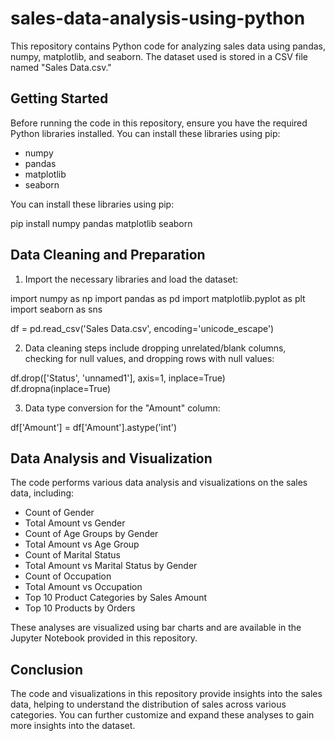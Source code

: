 # sales-data-analysis-using-python


This repository contains Python code for analyzing sales data using pandas, numpy, matplotlib, and seaborn. The dataset used is stored in a CSV file named "Sales Data.csv."

## Getting Started

Before running the code in this repository, ensure you have the required Python libraries installed. You can install these libraries using pip:

- numpy
- pandas
- matplotlib
- seaborn

You can install these libraries using pip:


pip install numpy pandas matplotlib seaborn


## Data Cleaning and Preparation

1. Import the necessary libraries and load the dataset:


import numpy as np
import pandas as pd
import matplotlib.pyplot as plt
import seaborn as sns

df = pd.read_csv('Sales Data.csv', encoding='unicode_escape')


2. Data cleaning steps include dropping unrelated/blank columns, checking for null values, and dropping rows with null values:


df.drop(['Status', 'unnamed1'], axis=1, inplace=True)
df.dropna(inplace=True)


3. Data type conversion for the "Amount" column:


df['Amount'] = df['Amount'].astype('int')


## Data Analysis and Visualization

The code performs various data analysis and visualizations on the sales data, including:

- Count of Gender
- Total Amount vs Gender
- Count of Age Groups by Gender
- Total Amount vs Age Group
- Count of Marital Status
- Total Amount vs Marital Status by Gender
- Count of Occupation
- Total Amount vs Occupation
- Top 10 Product Categories by Sales Amount
- Top 10 Products by Orders

These analyses are visualized using bar charts and are available in the Jupyter Notebook provided in this repository.

## Conclusion

The code and visualizations in this repository provide insights into the sales data, helping to understand the distribution of sales across various categories. 
You can further customize and expand these analyses to gain more insights into the dataset.

